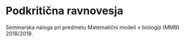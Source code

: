 # Podkritična ravnovesja

Seminarska naloga pri predmetu Matematični modeli v biologiji (MMB) 2018/2019.

